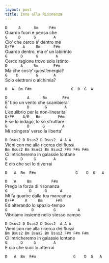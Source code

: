 ```yaml
---
layout: post
title: Inno alla Risonanza
---
```


`D     A      Bm     F#m`         		
Guardo fuori e penso che   
`G     D      G  	   A`    
Cio’ che cerco e’ dentro me   
`D/F#    A     Bm      F#m`     		
Guardo dentro, ma e’ un labirinto     
`G      D      G        A`  
 Cerco ragione trovo solo istinto    
`D      A     Bm       F#m`    		
Ma che cos’e’ quest’energia?     
`G    D        G       A`    
Solo elettroni o alchimia?    


`D  A  Bm F#m                 
 G  D  G  A`   

`D         A      Bm       F#m`     		
E’ tipo un vento che scambiera’     
`G         D       G        A`  
L’equlibrio per la non-linearita’   
`D/F#    A/E   Bm        F#m`      		
E se lo indago, lo so sfruttare    
`G         D      G        A `  
Mi spingera’ verso la liberta’    

`D Dsus2 D Dsus2 D Dsus2  A A A`  
Vieni con me alla ricerca dei flussi  
`Bm Bsus2 Bm Bsus2 Bm Bsus2 F#m F#m F#m`   	
Ci intricheremo in galassie lontane   
`G      D     G        A`   
E cio che sei  lo diverrai     

`D   A  Bm  F#m                 
G    D  G   A`  


`D   A     Bm         F#m`      		
Prego la forza di risonanza  
`G          D      G  	  A`    
Mi fa guarire dalla tua mancanza    
`D/F#     A     Bm      F#m`      		
Ed alterando lo spazio-tempo    
`G           D         G          A`    
 Vibriamo insieme nello stesso campo   

`D Dsus2 D Dsus2 D Dsus2  A A A`    
Vieni con me alla ricerca dei flussi    
`Bm Bsus2 Bm Bsus2 Bm Bsus2 F#m F#m F#m`   	
Ci intricheremo in galassie lontane  
`G      D     G        A`   
E cio che vuoi  lo otterrai    

`D   A  Bm  F#m                
G    D  G   A`    
